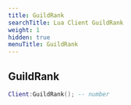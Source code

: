 ```yaml
---
title: GuildRank
searchTitle: Lua Client GuildRank
weight: 1
hidden: true
menuTitle: GuildRank
---
```

## GuildRank
```lua
Client:GuildRank(); -- number
```